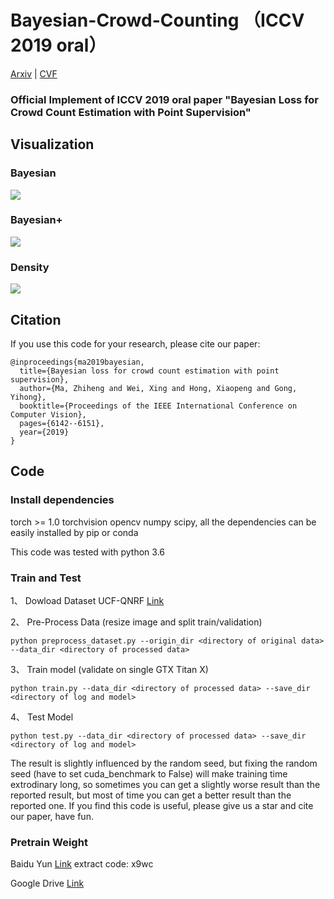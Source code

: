 # Bayesian-Crowd-Counting （ICCV 2019 oral）
[Arxiv](https://arxiv.org/abs/1908.03684) | [CVF](http://openaccess.thecvf.com/content_ICCV_2019/papers/Ma_Bayesian_Loss_for_Crowd_Count_Estimation_With_Point_Supervision_ICCV_2019_paper.pdf) 
###  Official Implement of ICCV 2019 oral paper "Bayesian Loss for Crowd Count Estimation with Point Supervision"

## Visualization
### Bayesian

![](crowd_counting_pytorch/imgs/bayesian.png)

### Bayesian+

![](crowd_counting_pytorch/imgs/bayesian+.png)

### Density

![](crowd_counting_pytorch/imgs/density.png)

## Citation
If you use this code for your research, please cite our paper:

```
@inproceedings{ma2019bayesian,
  title={Bayesian loss for crowd count estimation with point supervision},
  author={Ma, Zhiheng and Wei, Xing and Hong, Xiaopeng and Gong, Yihong},
  booktitle={Proceedings of the IEEE International Conference on Computer Vision},
  pages={6142--6151},
  year={2019}
}
```

## Code

### Install dependencies

torch >= 1.0 torchvision opencv numpy scipy, all the dependencies can be easily installed by pip or conda

This code was tested with python 3.6  

###  Train and Test

1、 Dowload Dataset UCF-QNRF [Link](https://www.crcv.ucf.edu/data/ucf-qnrf/)

2、 Pre-Process Data (resize image and split train/validation)

```
python preprocess_dataset.py --origin_dir <directory of original data> --data_dir <directory of processed data>
```

3、 Train model (validate on single GTX Titan X)

```
python train.py --data_dir <directory of processed data> --save_dir <directory of log and model>
```

4、 Test Model
```
python test.py --data_dir <directory of processed data> --save_dir <directory of log and model>
```
The result is slightly influenced by the random seed, but fixing the random seed (have to set cuda_benchmark to False) will make training time extrodinary long, so sometimes you can get a slightly worse result than the reported result, but most of time you can get a better result than the reported one. If you find this code is useful, please give us a star and cite our paper, have fun.

### Pretrain Weight
Baidu Yun [Link](https://pan.baidu.com/s/1Evxxu1skHni3Iv3VxdcZvA) extract code: x9wc

Google Drive [Link](https://drive.google.com/file/d/1i22E7_zigkSm7nBnqMaEv00MD3CPhIDk/view?usp=sharing)
